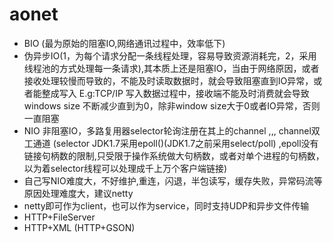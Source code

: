 # aonet
* BIO (最为原始的阻塞IO,网络通讯过程中，效率低下)
* 伪异步IO(1，为每个请求分配一条线程处理，容易导致资源消耗完，2，采用线程池的方式处理每一条请求),其本质上还是阻塞IO，当由于网络原因，或者接收处理较慢而导致的，不能及时读取数据时，就会导致阻塞直到IO异常，或者能整成写入
E.g:TCP/IP 写入数据过程中，接收端不能及时消费就会导致windows size 不断减少直到为0，除非window size大于0或者IO异常，否则一直阻塞
* NIO 非阻塞IO，多路复用器selector轮询注册在其上的channel ,,, channel双工通道 
(selector JDK1.7采用epoll()(JDK1.7之前采用select/poll) ,epoll没有链接句柄数的限制,只受限于操作系统做大句柄数，或者对单个进程的句柄数，以为着selector线程可以处理成千上万个客户端链接)
* 自己写NIO难度大，不好维护,重连，闪退，半包读写，缓存失败，异常码流等原因处理难度大，建议netty
* netty即可作为client，也可以作为service，同时支持UDP和异步文件传输
* HTTP+FileServer
* HTTP+XML (HTTP+GSON)



